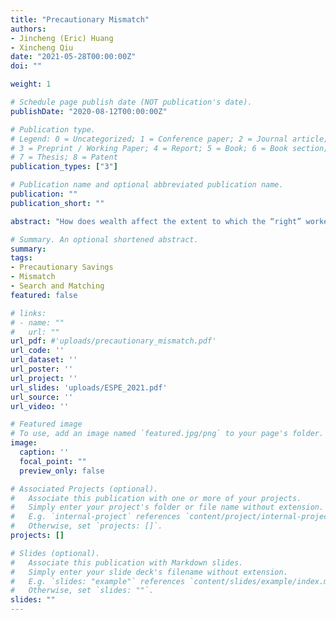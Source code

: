 ```yaml
---
title: "Precautionary Mismatch"
authors:
- Jincheng (Eric) Huang
- Xincheng Qiu
date: "2021-05-28T00:00:00Z"
doi: ""

weight: 1

# Schedule page publish date (NOT publication's date).
publishDate: "2020-08-12T00:00:00Z"

# Publication type.
# Legend: 0 = Uncategorized; 1 = Conference paper; 2 = Journal article;
# 3 = Preprint / Working Paper; 4 = Report; 5 = Book; 6 = Book section;
# 7 = Thesis; 8 = Patent
publication_types: ["3"]

# Publication name and optional abbreviated publication name.
publication: ""
publication_short: ""

abstract: "How does wealth affect the extent to which the “right” workers are allocated to the “right” jobs? We study this question using a model with worker and firm heterogeneity, search frictions and incomplete markets. In the model, workers and firms jointly face a trade-off between the speed of match formation and the productivity of a match. As production-maximizing matches are hard to form due to search frictions, workers and firms agree on a range of mutually-acceptable matches. For workers having little wealth while searching for jobs, this trade-off is weighed in favor of speed due to precautionary motive, leading to weaker sorting and thus a higher degree of skill mismatch. We call this phenomenon “precautionary mismatch”. We show that the model's predictions of the relationships between wealth, search behavior and labor market outcomes are consistent with empirical evidence from NLSY79 and O*NET. To shed light on the role of wealth in affecting labor market allocation and efficiency, we conduct a counterfactual exercise using a financial shock that erases 50% of wealth held by workers. We find that by exacerbating precautionary mismatch, the shock leads to a substantial decrease in productivity, especially for high-skilled workers."

# Summary. An optional shortened abstract.
summary:
tags:
- Precautionary Savings
- Mismatch
- Search and Matching
featured: false

# links:
# - name: ""
#   url: ""
url_pdf: #'uploads/precautionary_mismatch.pdf'
url_code: ''
url_dataset: ''
url_poster: ''
url_project: ''
url_slides: 'uploads/ESPE_2021.pdf'
url_source: ''
url_video: ''

# Featured image
# To use, add an image named `featured.jpg/png` to your page's folder.
image: 
  caption: ''
  focal_point: ""
  preview_only: false

# Associated Projects (optional).
#   Associate this publication with one or more of your projects.
#   Simply enter your project's folder or file name without extension.
#   E.g. `internal-project` references `content/project/internal-project/index.md`.
#   Otherwise, set `projects: []`.
projects: []

# Slides (optional).
#   Associate this publication with Markdown slides.
#   Simply enter your slide deck's filename without extension.
#   E.g. `slides: "example"` references `content/slides/example/index.md`.
#   Otherwise, set `slides: ""`.
slides: ""
---
```

